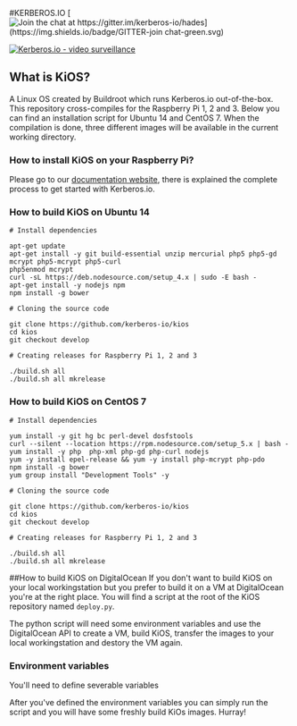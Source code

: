 
#KERBEROS.IO
[![Join the chat at https://gitter.im/kerberos-io/hades](https://img.shields.io/badge/GITTER-join chat-green.svg)](https://gitter.im/kerberos-io/hades?utm_source=badge&utm_medium=badge&utm_campaign=pr-badge&utm_content=badge)

[![Kerberos.io - video surveillance](https://kerberos.io/images/kerberos.png)](https://kerberos.io)

## What is KiOS?
A Linux OS created by Buildroot which runs Kerberos.io out-of-the-box. This repository cross-compiles for the Raspberry Pi 1, 2 and 3. Below you can find an installation script for Ubuntu 14 and CentOS 7. When the compilation is done, three different images will be available in the current working directory.

### How to install KiOS on your Raspberry Pi?
Please go to our [documentation website](https://doc.kerberos.io/2.0/installation/KiOS), there is explained the complete process to get started with Kerberos.io.

### How to build KiOS on Ubuntu 14

    # Install dependencies
    
    apt-get update
    apt-get install -y git build-essential unzip mercurial php5 php5-gd mcrypt php5-mcrypt php5-curl
    php5enmod mcrypt
    curl -sL https://deb.nodesource.com/setup_4.x | sudo -E bash -
    apt-get install -y nodejs npm
    npm install -g bower
    
    # Cloning the source code
    
    git clone https://github.com/kerberos-io/kios
    cd kios
    git checkout develop
    
    # Creating releases for Raspberry Pi 1, 2 and 3
    
    ./build.sh all
    ./build.sh all mkrelease

### How to build KiOS on CentOS 7

    # Install dependencies
    
    yum install -y git hg bc perl-devel dosfstools
    curl --silent --location https://rpm.nodesource.com/setup_5.x | bash -
    yum install -y php  php-xml php-gd php-curl nodejs
    yum -y install epel-release && yum -y install php-mcrypt php-pdo
    npm install -g bower
    yum group install "Development Tools" -y

    # Cloning the source code
    
    git clone https://github.com/kerberos-io/kios
    cd kios
    git checkout develop

    # Creating releases for Raspberry Pi 1, 2 and 3
    
    ./build.sh all
    ./build.sh all mkrelease

##How to build KiOS on DigitalOcean
If you don't want to build KiOS on your local workingstation but you prefer to build it on a VM at DigitalOcean you're at the right place. You will find a script at the root of the KiOS repository named `deploy.py`.

The python script will need some environment variables and use the DigitalOcean API to create a VM, build KiOS, transfer the images to your local workingstation and destory the VM again.

### Environment variables
You'll need to define severable variables


After you've defined the environment variables you can simply run the script and you will have some freshly build KiOs images. Hurray!
